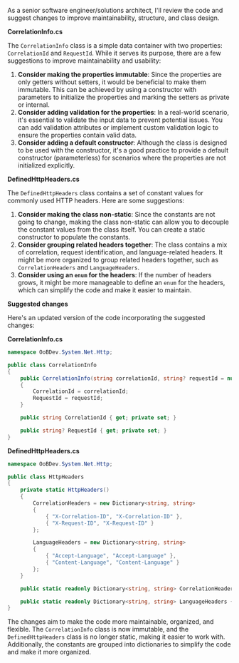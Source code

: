 As a senior software engineer/solutions architect, I'll review the code and suggest changes to improve maintainability, structure, and class design.

**CorrelationInfo.cs**

The `CorrelationInfo` class is a simple data container with two properties: `CorrelationId` and `RequestId`. While it serves its purpose, there are a few suggestions to improve maintainability and usability:

1. **Consider making the properties immutable**: Since the properties are only getters without setters, it would be beneficial to make them immutable. This can be achieved by using a constructor with parameters to initialize the properties and marking the setters as private or internal.
2. **Consider adding validation for the properties**: In a real-world scenario, it's essential to validate the input data to prevent potential issues. You can add validation attributes or implement custom validation logic to ensure the properties contain valid data.
3. **Consider adding a default constructor**: Although the class is designed to be used with the constructor, it's a good practice to provide a default constructor (parameterless) for scenarios where the properties are not initialized explicitly.

**DefinedHttpHeaders.cs**

The `DefinedHttpHeaders` class contains a set of constant values for commonly used HTTP headers. Here are some suggestions:

1. **Consider making the class non-static**: Since the constants are not going to change, making the class non-static can allow you to decouple the constant values from the class itself. You can create a static constructor to populate the constants.
2. **Consider grouping related headers together**: The class contains a mix of correlation, request identification, and language-related headers. It might be more organized to group related headers together, such as `CorrelationHeaders` and `LanguageHeaders`.
3. **Consider using an `enum` for the headers**: If the number of headers grows, it might be more manageable to define an `enum` for the headers, which can simplify the code and make it easier to maintain.

**Suggested changes**

Here's an updated version of the code incorporating the suggested changes:

**CorrelationInfo.cs**
```csharp
namespace OoBDev.System.Net.Http;

public class CorrelationInfo
{
    public CorrelationInfo(string correlationId, string? requestId = null)
    {
        CorrelationId = correlationId;
        RequestId = requestId;
    }

    public string CorrelationId { get; private set; }

    public string? RequestId { get; private set; }
}
```

**DefinedHttpHeaders.cs**
```csharp
namespace OoBDev.System.Net.Http;

public class HttpHeaders
{
    private static HttpHeaders()
    {
        CorrelationHeaders = new Dictionary<string, string>
        {
            { "X-Correlation-ID", "X-Correlation-ID" },
            { "X-Request-ID", "X-Request-ID" }
        };

        LanguageHeaders = new Dictionary<string, string>
        {
            { "Accept-Language", "Accept-Language" },
            { "Content-Language", "Content-Language" }
        };
    }

    public static readonly Dictionary<string, string> CorrelationHeaders { get; }

    public static readonly Dictionary<string, string> LanguageHeaders { get; }
}
```

The changes aim to make the code more maintainable, organized, and flexible. The `CorrelationInfo` class is now immutable, and the `DefinedHttpHeaders` class is no longer static, making it easier to work with. Additionally, the constants are grouped into dictionaries to simplify the code and make it more organized.